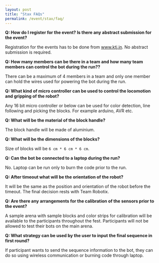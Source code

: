 ```yaml
---
layout: post
title: "Stax FAQs"
permalink: /event/stax/faq/
---
```


**Q: How do I register for the event? Is there any abstract submission for
the event?**

Registration for the events has to be done from www.ktj.in. No abstract
submission is required.


**Q: How many members can be there in a team and how many team members can control the bot during the run??**

There can be a maximum of 4 members in a team and only one member can hold the wires used for powering the bot during the run.


**Q: What kind of micro controller can be used to control the locomotion and gripping of the robot?**

Any 16 bit micro controller or below can be used for color detection, line following and picking the blocks. For example arduino, AVR etc.


**Q: What will be the material of the block handle?**

The block handle will be made of aluminium.


**Q: What will be the dimensions of the blocks?**

Size of blocks will be `6 cm * 6 cm * 6 cm`.


**Q: Can the bot be connected to a laptop during the run?**

No. Laptop can be run only to burn the code prior to the run.


**Q: After timeout what will be the orientation of the robot?**

It will be the same as the position and orientation of the robot before the timeout. The final decision rests with Team Robotix.


**Q:  Are there any arrangements for the calibration of the sensors prior to the event?**

A sample arena with sample blocks and color strips for calibration will be available to the participants throughout the fest. Participants will not be allowed to test their bots on the main arena.


**Q: What strategy can be used by the user to input the final sequence in first round?**

If participant wants to send the sequence information to the bot, they can do so using wireless communication or burning code through laptop.
